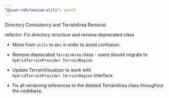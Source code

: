```yaml
---
"@juun-roh/cesium-utils": patch
---
```


Directory Consistency and TerrainArea Removal

refactor: Fix directory structure and remove deprecated class

* Move from `utils` to `dev` in order to avoid confusion.

* Remove deprecated `TerrainArea` class - users should migrate to `HybridTerrainProvider.TerrainRegion`.

* Update TerrainVisualizer to work with `HybridTerrainProvider.TerrainRegion` interface.

* Fix all remaining references to the deleted TerrainArea class throughout the codebase.
